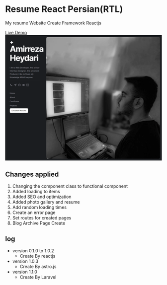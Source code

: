 # Resume React Persian(RTL)

<p>My resume Website Create Framework Reactjs</p>
<a href="https://amirreza-heydari.clarotm.ir"> Live Demo </a>
<img src="screenshot.png" />

## Changes applied

1. Changing the component class to functional component
2. Added loading to items
3. Added SEO and optimization
4. Added photo gallery and resume
5. Add random loading times
6. Create an error page
7. Set routes for created pages
8. Blog Archive Page Create

## log

- version 0.1.0 to 1.0.2
  - Create By reactjs
- version 1.0.3
  - Create By astro.js
- version 1.1.0
  - Create By Laravel
